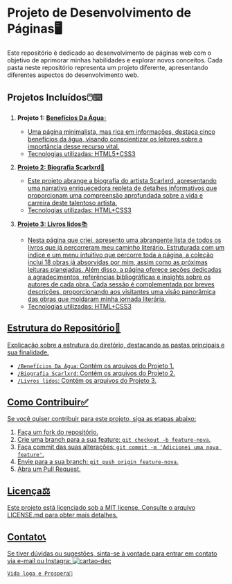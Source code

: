 # Projeto de Desenvolvimento de Páginas🖥️

Este repositório é dedicado ao desenvolvimento de páginas web com o objetivo de aprimorar minhas habilidades e explorar novos conceitos. Cada pasta neste repositório representa um projeto diferente, apresentando diferentes aspectos do desenvolvimento web.

## Projetos Incluídos🖱️⌨️

1. **Projeto 1: <a href="https://github.com/BrianMunizSilveira/repositorio/tree/main/beneficios-da-agua">Benefícios Da Água**💧
   - Uma página minimalista, mas rica em informações, destaca cinco benefícios da água, visando conscientizar os leitores sobre a importância desse recurso vital.
   - Tecnologias utilizadas: HTML5+CSS3

2. **Projeto 2: Biografia Scarlxrd**📝
   - Este projeto abrange a biografia do artista Scarlxrd, apresentando uma narrativa enriquecedora repleta de detalhes informativos que proporcionam uma compreensão aprofundada sobre a vida e carreira deste talentoso artista.
   - Tecnologias utilizadas: HTML+CSS3

3. **Projeto 3: Livros lidos**📚
   - Nesta página que criei, apresento uma abrangente lista de todos os livros que já percorreram meu caminho literário. Estruturada com um índice e um menu intuitivo que percorre toda a página, a coleção inclui 18 obras já absorvidas por mim, assim como as próximas leituras planejadas. Além disso, a página oferece seções dedicadas a agradecimentos, referências bibliográficas e insights sobre os autores de cada obra. Cada sessão é complementada por breves descrições, proporcionando aos visitantes uma visão panorâmica das obras que moldaram minha jornada literária.
   - Tecnologias utilizadas: HTML+CSS3

## Estrutura do Repositório🧱

Explicação sobre a estrutura do diretório, destacando as pastas principais e sua finalidade.

- `/Benefícios Da Água`: Contém os arquivos do Projeto 1.
- `/Biografia Scarlxrd`: Contém os arquivos do Projeto 2.
- `/Livros lidos`: Contém os arquivos do Projeto 3.

## Como Contribuir✅

Se você quiser contribuir para este projeto, siga as etapas abaixo:

1. Faça um fork do repositório.
2. Crie uma branch para a sua feature: `git checkout -b feature-nova`.
3. Faça commit das suas alterações: `git commit -m 'Adicionei uma nova feature'`.
4. Envie para a sua branch: `git push origin feature-nova`.
5. Abra um Pull Request.
   
## Licença⚖️

Este projeto está licenciado sob a MIT license. Consulte o arquivo LICENSE.md para obter mais detalhes.

## Contato📞

Se tiver dúvidas ou sugestões, sinta-se à vontade para entrar em contato via e-mail ou Instagra: ![cartao-dec](https://github.com/BrianMunizSilveira/repositorio/assets/155079481/527c84b8-7267-49f6-844a-f6baabf270ff)


`Vida loga e Prospera🖖`
